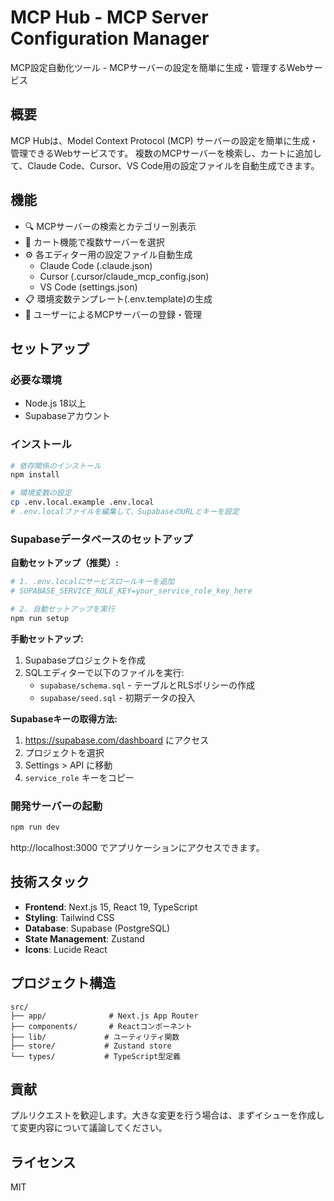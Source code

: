 # MCP Hub - MCP Server Configuration Manager

MCP設定自動化ツール - MCPサーバーの設定を簡単に生成・管理するWebサービス

## 概要

MCP Hubは、Model Context Protocol (MCP) サーバーの設定を簡単に生成・管理できるWebサービスです。
複数のMCPサーバーを検索し、カートに追加して、Claude Code、Cursor、VS Code用の設定ファイルを自動生成できます。

## 機能

- 🔍 MCPサーバーの検索とカテゴリー別表示
- 🛒 カート機能で複数サーバーを選択
- ⚙️ 各エディター用の設定ファイル自動生成
  - Claude Code (.claude.json)
  - Cursor (.cursor/claude_mcp_config.json)
  - VS Code (settings.json)
- 📋 環境変数テンプレート(.env.template)の生成
- 👥 ユーザーによるMCPサーバーの登録・管理

## セットアップ

### 必要な環境

- Node.js 18以上
- Supabaseアカウント

### インストール

```bash
# 依存関係のインストール
npm install

# 環境変数の設定
cp .env.local.example .env.local
# .env.localファイルを編集して、SupabaseのURLとキーを設定
```

### Supabaseデータベースのセットアップ

**自動セットアップ（推奨）:**
```bash
# 1. .env.localにサービスロールキーを追加
# SUPABASE_SERVICE_ROLE_KEY=your_service_role_key_here

# 2. 自動セットアップを実行
npm run setup
```

**手動セットアップ:**
1. Supabaseプロジェクトを作成
2. SQLエディターで以下のファイルを実行:
   - `supabase/schema.sql` - テーブルとRLSポリシーの作成
   - `supabase/seed.sql` - 初期データの投入

**Supabaseキーの取得方法:**
1. https://supabase.com/dashboard にアクセス
2. プロジェクトを選択
3. Settings > API に移動
4. `service_role` キーをコピー

### 開発サーバーの起動

```bash
npm run dev
```

http://localhost:3000 でアプリケーションにアクセスできます。

## 技術スタック

- **Frontend**: Next.js 15, React 19, TypeScript
- **Styling**: Tailwind CSS
- **Database**: Supabase (PostgreSQL)
- **State Management**: Zustand
- **Icons**: Lucide React

## プロジェクト構造

```
src/
├── app/              # Next.js App Router
├── components/       # Reactコンポーネント
├── lib/             # ユーティリティ関数
├── store/           # Zustand store
└── types/           # TypeScript型定義
```

## 貢献

プルリクエストを歓迎します。大きな変更を行う場合は、まずイシューを作成して変更内容について議論してください。

## ライセンス

MIT
